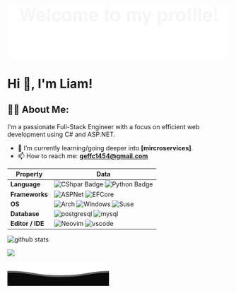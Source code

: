 ![](.assets/Bottom_up.svg)

# Hi 👋, I'm Liam!

## 👨‍💻 About Me:

I'm a passionate Full-Stack Engineer with a focus on efficient web development using C# and ASP.NET.  

- 🌱 I’m currently learning/going deeper into **[mircroservices]**.
- 📫 How to reach me: **geffc1454@gmail.com**

| Property                                        | Data                                                                                                                                                                                                                                                                                                                                                                                                                                                                                                                                                                                                                                                                                                                                                                                                                                                                                                                                                                                                                                                                                                                                                                                                                                                                                                                                                                                                                                                                                                                                                                                                                                                                                                                                                                                                            |
|-------------------------------------------------|-----------------------------------------------------------------------------------------------------------------------------------------------------------------------------------------------------------------------------------------------------------------------------------------------------------------------------------------------------------------------------------------------------------------------------------------------------------------------------------------------------------------------------------------------------------------------------------------------------------------------------------------------------------------------------------------------------------------------------------------------------------------------------------------------------------------------------------------------------------------------------------------------------------------------------------------------------------------------------------------------------------------------------------------------------------------------------------------------------------------------------------------------------------------------------------------------------------------------------------------------------------------------------------------------------------------------------------------------------------------------------------------------------------------------------------------------------------------------------------------------------------------------------------------------------------------------------------------------------------------------------------------------------------------------------------------------------------------------------------------------------------------------------------------------------------------|
| **Language**                                    | ![CShpar Badge](https://img.shields.io/badge/-csharp-3776AB?style=flat&logo=csharp&logoColor=white) ![Python Badge](https://img.shields.io/badge/-Python-3776AB?style=flat&logo=Python&logoColor=white)                                                                                                                                                                                                                                                                                                                                                                                                                                                                                                                                                                                                                                                                                                                                                                                                                                                                                                                                                                                                                                                                                                                                                                                                                                                                                                                                                                                                                                                                                                                                                                                                         |
| **Frameworks**                                  | ![ASPNet](https://img.shields.io/badge/-ASPNet-3776AB?style=flat-squre&logo=.net&logoColor=purple&labelColor=white&color=white) ![EFCore](https://img.shields.io/badge/-Entity_Framework_Core-3776AB?style=flat-squre&logo=.net&logoColor=purple&labelColor=white&color=white)                                                                                                                                                                                                                                                                                                                                                                                                                                                                                                                                                                                                                                                                                                                                                                                                                                                                                                                                                                                                                                                                                                                                                                                                                                                                                                                                                                                                                                                                                                                                  |
| **OS**                                          | ![Arch](https://img.shields.io/badge/-arch-3776AB?style=for-the-badge&logo=arch-linux&logoColor=1793D1&color=000000) ![Windows](https://img.shields.io/badge/-windows-3776AB?style=for-the-badge&logo=windows&logoColor=1793D1&color=000000) ![Suse](https://img.shields.io/badge/-opensuse-3776AB?style=for-the-badge&logo=opensuse&logoColor=6FB424&color=000000)                                                                                                                                                                                                                                                                                                                                                                                                                                                                                                                                                                                                                                                                                                                                                                                                                                                                                                                                                                                                                                                                                                                                                                                                                                                                                                                                                                                                                                             |
| **Database**                                    | ![postgresql](https://img.shields.io/badge/-postgresql-3776AB?style=for-the-badge&logo=postgresql&logoColor=ffffff&color=3E7E7B) ![mysql](https://img.shields.io/badge/-mysql-3776AB?style=for-the-badge&logo=mysql&logoColor=ffffff&color=015B85)                                                                                                                                                                                                                                                                                                                                                                                                                                                                                                                                                                                                                                                                                                                                                                                                                                                                                                                                                                                                                                                                                                                                                                                                                                                                                                                                                                                                                                                                                                                                                              |
| **Editor / IDE**                                | ![Neovim](https://img.shields.io/badge/-neovim-3776AB?style=for-the-badge&logo=neovim&logoColor=97C800&color=525252) ![vscode](https://img.shields.io/badge/-vscode-3776AB?style=for-the-badge&logo=visual-studio-code&logoColor=3EA6EB&color=525252)                                                                                                                                                                                                                                                                                                                                                                                                                                                                                                                                                                                                                                                                                                                                                                                                                                                                                                                                                                                                                                                                                                                                                                                                                                                                                                                                                                                                                                                                                                                                                           |

![github stats](https://github-readme-stats.vercel.app/api/top-langs/?username=LiamStanDev&theme=radical&layout=compact)

<img src="https://github-readme-streak-stats.herokuapp.com/?user=LiamStanDev"></img>

![](.assets/Bottom_down.svg)
